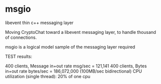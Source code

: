 # msgio
libevent thin c++ messaging layer

Moving CryptoChat toward a libevent messaging layer, to handle thousand of connections.

msgio is a logical model sample of the messaging layer required

TEST results:

400 clients, Message in+out rate msg/sec = 121,141
400 clients, Bytes in+out rate bytes/sec = 186,072,000 (100MB/sec bidirectional)
CPU utilization (single thread): 20% of one cpu
